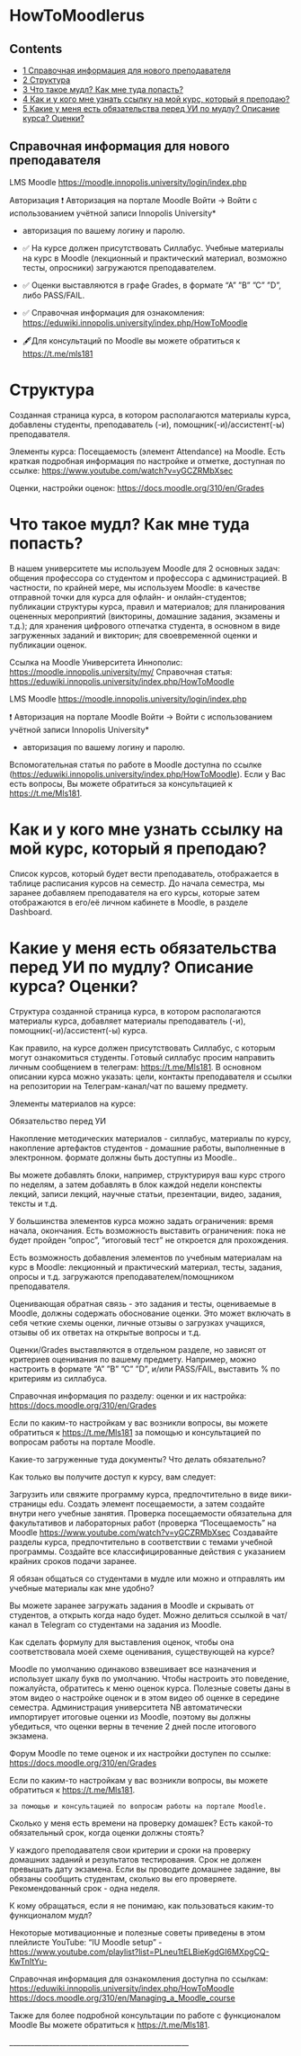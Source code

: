 






HowToMoodlerus
==============






  




Contents
--------


* [1 Справочная информация для нового преподавателя](#.D0.A1.D0.BF.D1.80.D0.B0.D0.B2.D0.BE.D1.87.D0.BD.D0.B0.D1.8F_.D0.B8.D0.BD.D1.84.D0.BE.D1.80.D0.BC.D0.B0.D1.86.D0.B8.D1.8F_.D0.B4.D0.BB.D1.8F_.D0.BD.D0.BE.D0.B2.D0.BE.D0.B3.D0.BE_.D0.BF.D1.80.D0.B5.D0.BF.D0.BE.D0.B4.D0.B0.D0.B2.D0.B0.D1.82.D0.B5.D0.BB.D1.8F)
* [2 Структура](#.D0.A1.D1.82.D1.80.D1.83.D0.BA.D1.82.D1.83.D1.80.D0.B0)
* [3 Что такое мудл? Как мне туда попасть?](#.D0.A7.D1.82.D0.BE_.D1.82.D0.B0.D0.BA.D0.BE.D0.B5_.D0.BC.D1.83.D0.B4.D0.BB.3F_.D0.9A.D0.B0.D0.BA_.D0.BC.D0.BD.D0.B5_.D1.82.D1.83.D0.B4.D0.B0_.D0.BF.D0.BE.D0.BF.D0.B0.D1.81.D1.82.D1.8C.3F)
* [4 Как и у кого мне узнать ссылку на мой курс, который я преподаю?](#.D0.9A.D0.B0.D0.BA_.D0.B8_.D1.83_.D0.BA.D0.BE.D0.B3.D0.BE_.D0.BC.D0.BD.D0.B5_.D1.83.D0.B7.D0.BD.D0.B0.D1.82.D1.8C_.D1.81.D1.81.D1.8B.D0.BB.D0.BA.D1.83_.D0.BD.D0.B0_.D0.BC.D0.BE.D0.B9_.D0.BA.D1.83.D1.80.D1.81.2C_.D0.BA.D0.BE.D1.82.D0.BE.D1.80.D1.8B.D0.B9_.D1.8F_.D0.BF.D1.80.D0.B5.D0.BF.D0.BE.D0.B4.D0.B0.D1.8E.3F)
* [5 Какие у меня есть обязательства перед УИ по мудлу? Описание курса? Оценки?](#.D0.9A.D0.B0.D0.BA.D0.B8.D0.B5_.D1.83_.D0.BC.D0.B5.D0.BD.D1.8F_.D0.B5.D1.81.D1.82.D1.8C_.D0.BE.D0.B1.D1.8F.D0.B7.D0.B0.D1.82.D0.B5.D0.BB.D1.8C.D1.81.D1.82.D0.B2.D0.B0_.D0.BF.D0.B5.D1.80.D0.B5.D0.B4_.D0.A3.D0.98_.D0.BF.D0.BE_.D0.BC.D1.83.D0.B4.D0.BB.D1.83.3F_.D0.9E.D0.BF.D0.B8.D1.81.D0.B0.D0.BD.D0.B8.D0.B5_.D0.BA.D1.83.D1.80.D1.81.D0.B0.3F_.D0.9E.D1.86.D0.B5.D0.BD.D0.BA.D0.B8.3F)



Справочная информация для нового преподавателя
----------------------------------------------


LMS Moodle
<https://moodle.innopolis.university/login/index.php>


Авторизация
❗️ Авторизация на портале Moodle
Войти -> Войти с использованием учётной записи Innopolis University\*



* авторизация по вашему логину и паролю.


* ✅ На курсе должен присутствовать Силлабус. Учебные материалы на курс в Moodle (лекционный и практический материал, возможно тесты, опросники) загружаются преподавателем.
* ✅ Оценки выставляются в графе Grades, в формате “А” ”В” ”С” ”D”, либо PASS/FAIL.
* ✅ Справочная информация для ознакомления: <https://eduwiki.innopolis.university/index.php/HowToMoodle>
* 🖋Для консультаций по Moodle вы можете обратиться к <https://t.me/mls181>


Структура
=========


Созданная страница курса, в котором располагаются материалы курса, добавлены студенты, преподаватель (-и), помощник(-и)/ассистент(-ы) преподавателя.


Элементы курса:
Посещаемость (элемент Attendance) на Moodle.
Есть краткая подробная информация по настройке и отметке, доступная по ссылке:
<https://www.youtube.com/watch?v=yGCZRMbXsec>


Оценки, настройки оценок:
<https://docs.moodle.org/310/en/Grades>


  




Что такое мудл? Как мне туда попасть?
=====================================


В нашем университете мы используем Moodle для 2 основных задач: общения профессора со студентом и профессора с администрацией. В частности, по крайней мере, мы используем Moodle:
в качестве отправной точки для курса для офлайн- и онлайн-студентов;
публикации структуры курса, правил и материалов;
для планирования оцененных мероприятий (викторины, домашние задания, экзамены и т.д.);
для хранения цифрового отпечатка студента, в основном в виде загруженных заданий и викторин;
для своевременной оценки и публикации оценок.


Ссылка на Moodle Университета Иннополис: 
<https://moodle.innopolis.university/my/>
Справочная статья: 
<https://eduwiki.innopolis.university/index.php/HowToMoodle>


LMS Moodle
<https://moodle.innopolis.university/login/index.php>


❗️ Авторизация на портале Moodle
Войти -> Войти с использованием учётной записи Innopolis University\*



* авторизация по вашему логину и паролю.


Вспомогательная статья по работе в Moodle доступна по ссылке (<https://eduwiki.innopolis.university/index.php/HowToMoodle>).
Если у Вас есть вопросы, Вы можете обратиться за консультацией к <https://t.me/Mls181>.


  



  




Как и у кого мне узнать ссылку на мой курс, который я преподаю?
===============================================================


Список курсов, который будет вести преподаватель, отображается в таблице расписания курсов на семестр.
 До начала семестра, мы заранее добавляем преподавателя на его курсы, которые затем отображаются в его/её личном кабинете в Moodle, в разделе Dashboard.



Какие у меня есть обязательства перед УИ по мудлу? Описание курса? Оценки?
==========================================================================


Структура созданной страница курса, в котором располагаются материалы курса, добавляет материалы преподаватель (-и), помощник(-и)/ассистент(-ы) курса.


Как правило, на курсе должен присутствовать Силлабус, с которым могут ознакомиться студенты.
Готовый силлабус просим направить личным сообщением в телеграм: <https://t.me/Mls181>.
В основном описании курса можно указать: цели, контакты преподавателя и ссылки на репозитории на Телеграм-канал/чат по вашему предмету.


  

Элементы материалов на курсе:


Обязательство перед УИ


Накопление методических материалов - силлабус, материалы по курсу, 
накопление артефактов студентов - домашние работы, выполненные в электронном. формате должны быть доступны из Moodle..


Вы можете добавлять блоки, например, структурируя ваш курс строго по неделям, а затем добавлять в блок каждой недели конспекты лекций, записи лекций, научные статьи, презентации, видео, задания, тексты и т.д.


У большинства элементов курса можно задать ограничения: время начала, окончания. Есть возможность выставить ограничения: пока не будет пройден “опрос”, “итоговый тест” не откроется для прохождения.


Есть возможность добавления элементов по учебным материалам на курс в Moodle: лекционный и практический материал, тесты, задания, опросы и т.д. загружаются преподавателем/помощником преподавателя. 


Оценивающая обратная связь - это задания и тесты, оцениваемые в Moodle, должны содержать обоснование оценки. Это может включать в себя четкие схемы оценки, личные отзывы о загрузках учащихся, отзывы об их ответах на открытые вопросы и т.д.


Оценки/Grades выставляются в отдельном разделе, но зависят от критериев оценивания по вашему предмету. Например, можно настроить в формате “А” ”В” ”С” ”D”, и/или PASS/FAIL, выставить % по критериям из силлабуса.


Справочная информация по разделу: оценки и их настройка: <https://docs.moodle.org/310/en/Grades>


Если по каким-то настройкам у вас возникли вопросы, вы можете обратиться к <https://t.me/Mls181> за помощью и консультацией по вопросам работы на портале Moodle.


Какие-то загруженные туда документы? Что делать обязательно?


Как только вы получите доступ к курсу, вам следует:


Загрузить или свяжите программу курса, предпочтительно в виде вики-страницы edu.
Создать элемент посещаемости, а затем создайте внутри него учебные занятия.
Проверка посещаемости обязательна для факультативов и лабораторных работ (проверка “Посещаемость” на Moodle <https://www.youtube.com/watch?v=yGCZRMbXsec>
Создавайте разделы курса, предпочтительно в соответствии с темами учебной программы.
Создайте все классифицированные действия с указанием крайних сроков подачи заранее.


Я обязан общаться со студентами в мудле или можно и отправлять им учебные материалы как мне удобно?


Вы можете заранее загружать задания в Moodle и скрывать от студентов, а открыть когда надо будет.
Можно делиться ссылкой в чат/канал в Telegram со студентами на задания из Moodle.


  

Как сделать формулу для выставления оценок, чтобы она соответствовала моей схеме оценивания, существующей на курсе?


Moodle по умолчанию одинаково взвешивает все назначения и использует шкалу букв по умолчанию. Чтобы настроить это поведение, пожалуйста, обратитесь к меню оценок курса. Полезные советы даны в этом видео о настройке оценок и в этом видео об оценке в середине семестра. Администрация университета NB автоматически импортирует итоговые оценки из Moodle, поэтому вы должны убедиться, что оценки верны в течение 2 дней после итогового экзамена.


Форум Moodle по теме оценок и их настройки доступен по ссылке: <https://docs.moodle.org/310/en/Grades>


Если по каким-то настройкам у вас возникли вопросы, вы можете обратиться к <https://t.me/Mls181>.




```
за помощью и консультацией по вопросам работы на портале Moodle.

```

Сколько у меня есть времени на проверку домашек? Есть какой-то обязательный срок, когда оценки должны стоять?


У каждого преподавателя свои критерии и сроки на проверку домашних заданий и результатов тестирования.
Срок не должен превышать дату экзамена.
Если вы проводите домашнее задание, вы обязаны сообщить студентам, сколько вы его проверяете. Рекомендованный срок - одна неделя.


  



  

К кому обращаться, если я не понимаю, как пользоваться каким-то функционалом мудл?


Некоторые мотивационные и полезные советы приведены в этом плейлисте YouTube:
“IU Moodle setup” - <https://www.youtube.com/playlist?list=PLneu1tELBieKgdGI6MXpgCQ-KwTnItYu->


Справочная информация для ознакомления доступна по ссылкам:
<https://eduwiki.innopolis.university/index.php/HowToMoodle>
<https://docs.moodle.org/310/en/Managing_a_Moodle_course>


Также для более подробной консультации по работе с функционалом Moodle Вы можете обратиться к <https://t.me/Mls181>.


  



  



\_\_\_\_\_\_\_\_\_\_\_\_\_\_\_\_\_\_\_\_\_\_\_\_\_\_\_\_\_\_\_\_\_\_\_\_\_\_\_\_\_\_\_\_\_\_\_\_\_\_











